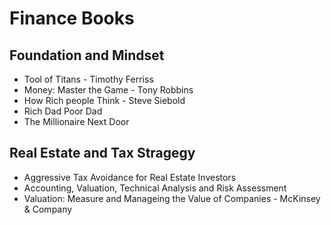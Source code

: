 # Finance Books

## Foundation and Mindset
- Tool of Titans - Timothy Ferriss
- Money: Master the Game - Tony Robbins
- How Rich people Think - Steve Siebold
- Rich Dad Poor Dad
- The Millionaire Next Door

## Real Estate and Tax Stragegy
- Aggressive Tax Avoidance for Real Estate Investors
- Accounting, Valuation, Technical Analysis and Risk Assessment
- Valuation: Measure and Manageing the Value of Companies - McKinsey & Company
